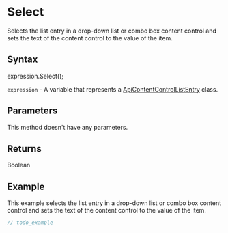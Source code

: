 # Select

Selects the list entry in a drop-down list or combo box content control and sets the text of the content control to the value of the item.

## Syntax

expression.Select();

`expression` - A variable that represents a [ApiContentControlListEntry](../ApiContentControlListEntry.md) class.

## Parameters

This method doesn't have any parameters.

## Returns

Boolean

## Example

This example selects the list entry in a drop-down list or combo box content control and sets the text of the content control to the value of the item.

```javascript
// todo_example
```
